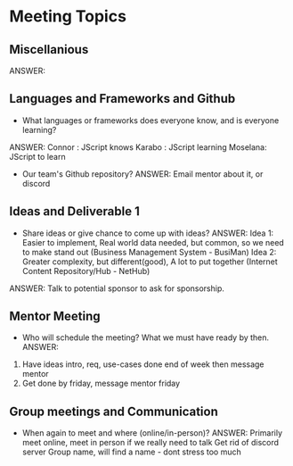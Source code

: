 # Meeting Topics

## Miscellanious
ANSWER: 

## Languages and Frameworks and Github
- What languages or frameworks does everyone know, and is everyone learning?

ANSWER:
Connor : JScript knows
Karabo : JScript learning
Moselana: JScript to learn

- Our team's Github repository?
ANSWER: 
Email mentor about it, or discord

## Ideas and Deliverable 1
- Share ideas or give chance to come up with ideas?
ANSWER:
Idea 1: Easier to implement, Real world data needed, but common, so we need to make stand out (Business Management System - BusiMan)
Idea 2: Greater complexity, but different(good), A lot to put together (Internet Content Repository/Hub - NetHub)

ANSWER:
Talk to potential sponsor to ask for sponsorship.

## Mentor Meeting
- Who will schedule the meeting?  What we must have ready by then.
ANSWER:
1. Have ideas intro, req, use-cases done end of week then message mentor
2. Get done by friday, message mentor friday

## Group meetings and Communication
- When again to meet and where (online/in-person)? 
ANSWER:
Primarily meet online, meet in person if we really need to talk
Get rid of discord server
Group name, will find a name - dont stress too much


